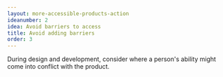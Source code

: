 ```yaml
---
layout: more-accessible-products-action
ideanumber: 2
idea: Avoid barriers to access
title: Avoid adding barriers
order: 3
---
```


During design and development, consider where a person's ability might come into conflict with the product.